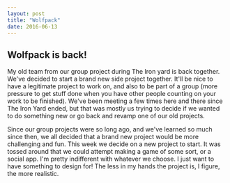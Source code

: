 ```yaml
---
layout: post
title: "Wolfpack"
date: 2016-06-13
---
```


<h2> Wolfpack is back! </h2>

My old team from our group project during The Iron yard is back together. We've decided to start a brand new side project together. It'll be nice to have a legitimate project to work on, and also to be part of a group (more pressure to get stuff done when you have other people counting on your work to be finished). We've been meeting a few times here and there since The Iron Yard ended, but that was mostly us trying to decide if we wanted to do something new or go back and revamp one of our old projects. 

Since our group projects were so long ago, and we've learned so much since then, we all decided that a brand new project would be more challenging and fun. This week we decide on a new project to start. It was tossed around that we could attempt making a game of some sort, or a social app. I'm pretty indifferent with whatever we choose. I just want to have something to design for! The less in my hands the project is, I figure, the more realistic. 